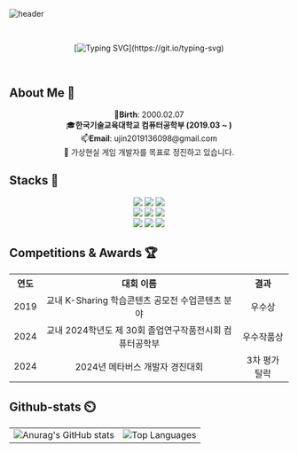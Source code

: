 ![header](https://capsule-render.vercel.app/api?type=waving&color=0:c6acf6,100:E6B9F7&width=1500&height=240&section=header&text=Hello%20World✋%20I'm%20WooJin!&fontSize=50&fontColor=ffffff )  


<div align="center">
  <br>

  [![Typing SVG](https://readme-typing-svg.demolab.com?font=Nanum+Gothic+Coding&size=35&pause=1000&color=blue&center=true&vCenter=true&width=1000&lines=“가상현실+게임+개발자를+꿈꾸고+있습니다.”;“미래를+준비하며+고민하는+개발자+입니다.”;)](https://git.io/typing-svg) 
  
</div>

<br>

## About Me 🌟
<div align="center">
   🎂<strong>Birth</strong>: 2000.02.07
   <br>
   🎓<strong>한국기술교육대학교 컴퓨터공학부 (2019.03 ~ )</strong>  
   <br>
   📫<strong>Email</strong>: ujin2019136098@gmail.com  
   <br>
   🚀 가상현실 게임 개발자를 목표로 정진하고 있습니다.
</div>


## Stacks 📖
<div align="center">
  <img src="https://img.shields.io/badge/c%23-239120?style=for-the-badge&logo=c-sharp&logoColor=white">
  <img src="https://img.shields.io/badge/c++-00599C?style=for-the-badge&logo=c%2B%2B&logoColor=white">
  <img src="https://img.shields.io/badge/dart-0175C2?style=for-the-badge&logo=dart&logoColor=white">
  <br>
  <img src="https://img.shields.io/badge/unity-000000?style=for-the-badge&logo=unity&logoColor=white">
  <img src="https://img.shields.io/badge/flutter-02569B?style=for-the-badge&logo=flutter&logoColor=white">
  <img src="https://img.shields.io/badge/virtual%20reality-0071BC?style=for-the-badge&logo=virtual-reality&logoColor=white">
  <br>
  <img src="https://img.shields.io/badge/github-181717?style=for-the-badge&logo=github&logoColor=white">
  <img src="https://img.shields.io/badge/discord-5865F2?style=for-the-badge&logo=discord&logoColor=white">
  <img src="https://img.shields.io/badge/notion-000000?style=for-the-badge&logo=notion&logoColor=white">
</div>

## Competitions & Awards 🏆

<table align="center">
  <tr>
    <th style="text-align: center;">연도</th>
    <th style="text-align: center;">대회 이름</th>
    <th style="text-align: center;">결과</th>
  </tr>
  <tr>
    <td style="text-align: center;">2019</td>
    <td style="text-align: center;">교내 K-Sharing 학습콘텐츠 공모전 수업콘텐츠 분야</td>
    <td style="text-align: center;">우수상</td>
  </tr>
  <tr>
    <td style="text-align: center;">2024</td>
    <td style="text-align: center;">교내 2024학년도 제 30회 졸업연구작품전시회 컴퓨터공학부</td>
    <td style="text-align: center;">우수작품상</td>
  </tr>
  <tr>
    <td style="text-align: center;">2024</td>
    <td style="text-align: center;">2024년 메타버스 개발자 경진대회</td>
    <td style="text-align: center;">3차 평가 탈락</td>
  </tr>
</table>



## Github-stats ⏲️

<table align="center">
  <tr>
    <td>
      <img src="https://github-readme-stats.vercel.app/api?username=Korysanan&show_icons=true&theme=dracula" alt="Anurag's GitHub stats">
    </td>
    <td>
      <img src="https://github-readme-stats.vercel.app/api/top-langs/?username=Korysanan&layout=compact&theme=dracula" alt="Top Languages">
    </td>
  </tr>
</table>

